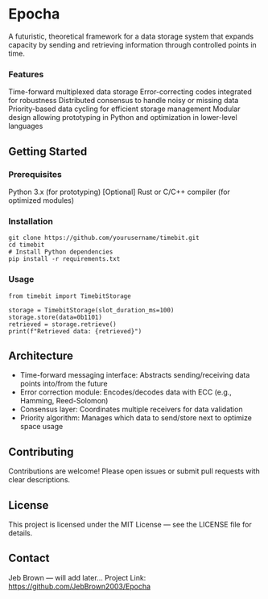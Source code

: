 # Epocha
A futuristic, theoretical framework for a data storage system that expands capacity by sending and retrieving information through controlled points in time.

### Features

Time-forward multiplexed data storage
Error-correcting codes integrated for robustness
Distributed consensus to handle noisy or missing data
Priority-based data cycling for efficient storage management
Modular design allowing prototyping in Python and optimization in lower-level languages

## Getting Started

### Prerequisites
Python 3.x (for prototyping)
[Optional] Rust or C/C++ compiler (for optimized modules)

### Installation

```
git clone https://github.com/yourusername/timebit.git
cd timebit
# Install Python dependencies
pip install -r requirements.txt
```

### Usage

```
from timebit import TimebitStorage

storage = TimebitStorage(slot_duration_ms=100)
storage.store(data=0b1101)
retrieved = storage.retrieve()
print(f"Retrieved data: {retrieved}")
```

## Architecture

- Time-forward messaging interface: Abstracts sending/receiving data points into/from the future
- Error correction module: Encodes/decodes data with ECC (e.g., Hamming, Reed-Solomon)
- Consensus layer: Coordinates multiple receivers for data validation
- Priority algorithm: Manages which data to send/store next to optimize space usage

## Contributing

Contributions are welcome! Please open issues or submit pull requests with clear descriptions.

## License

This project is licensed under the MIT License — see the LICENSE file for details.

## Contact

Jeb Brown — will add later...
Project Link: https://github.com/JebBrown2003/Epocha
